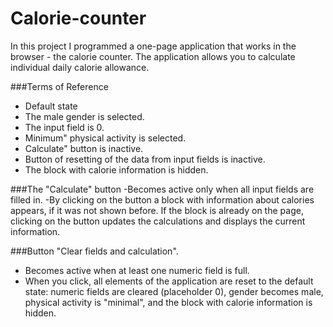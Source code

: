 # Calorie-counter
In this project I programmed a one-page application that works in the browser - the calorie counter. The application allows you to calculate individual daily calorie allowance.

###Terms of Reference
- Default state
- The male gender is selected.
- The input field is 0.
- Minimum" physical activity is selected.
- Calculate" button is inactive.
- Button of resetting of the data from input fields is inactive.
- The block with calorie information is hidden.

###The "Calculate" button
-Becomes active only when all input fields are filled in.
-By clicking on the button a block with information about calories appears, if it was not shown before. If the block is already on the page, clicking on the button updates the calculations and displays the current information.

###Button "Clear fields and calculation".
- Becomes active when at least one numeric field is full.
- When you click, all elements of the application are reset to the default state: numeric fields are cleared (placeholder 0), gender becomes male, physical activity is "minimal", and the block with calorie information is hidden.
